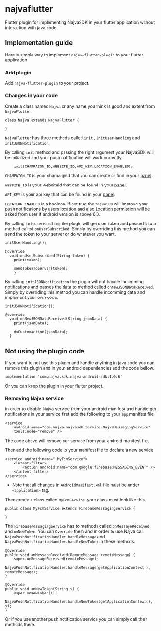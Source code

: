 # najvaflutter

Flutter plugin for implementing NajvaSDK in your flutter application without interaction with java code.

## Implementation guide

Here is simple way to implement `najva-flutter-plugin` to your flutter application

### Add plugin
Add `najva-flutter-plugin` to your project.

### Changes in your code

Create a class named `Najva` or any name you think is good and extent from `NajvaFlutter`.

```
class Najva extends NajvaFlutter {
    
}
```

`NajvaFlutter` has three methods called `init` , `initUserHandling` and `initJSONNotification`.

By calling `init` method and passing the right argument your NajvaSDK will be initialized and your push notification will work correctly.

```
    init(CHAMPAIGN_ID,WEBSITE_ID,API_KEY,LOCATION_ENABLED);
```

`CHAMPAIGN_ID` is your chamaignId that you can create or find in your [panel](https://app.najva.com/login).

`WEBSITE_ID` is your websiteId that can be found in your [panel](https://app.najva.com/login).

`API_KEY` is your api key that can be found in your [panel](https://app.najva.com/login).

`LOCATION_ENABLED` is a boolean. if set true the `NajvaSDK` will improve your push notifications by users location and also Location permission will be asked from user if android version is above 6.0.

By calling `initUserHandling` the plugin will get user token and passed it to a method called `onUserSubscribed`. 
Simply by overriding this method you can send the token to your server or do whatever you want.

```
initUserHandling();

@override
  void onUserSubscribed(String token) {
    print(token);
    
    sendTokenToServer(token);
    }
```

By calling `initJSONNotification` the plugin will not handle incomming notifications and passes the data to method called `onNewJSONDataReceived`.
Simply by overriding this method you can handle incomming data and implement your own code.

```
initJSONNotification();

@override
  void onNewJSONDataReceived(String jsonData) {
    print(jsonData);
    
    doCustomAction(jsonData);
  }
```

## Not using the plugin code

If you want to not use this plugin and handle anything in java code you can remove this plugin and in your android dependencies add the code bellow.
```
implementation 'com.najva.sdk:najva-android-sdk:1.0.6'
```

Or you can keep the plugin in your flutter project.


### Removing Najva service

In order to disable Najva service from your android manifest and handle get notifications in your service first add the following to your `app` manifest file
```
<service
    android:name="com.najva.najvasdk.Service.NajvaMessagingService" 
    tools:node="remove" />
```

The code above will remove our service from your android manifest file.

Then add the following code to your manifest file to declare a new service

```
<service android:name=".MyFcmService">
    <intent-filter>
        <action android:name="com.google.firebase.MESSAGING_EVENT" />
    </intent-filter>
</service>
```

* Note that all changes in `AndroidManifest.xml` file must be under `<application>` tag.

Then create a class called `MyFcmService`. your class must look like this:

```
public class MyFcmService extends FirebaseMessagingService {

}
```

The `FirebaseMessagingService` has to methods called `onMessageReceived` and `onNewToken`.
You can `Override` them and in order to use Najva call `NajvaPushNotificationHandler.handleMessage` and `NajvaPushNotificationHandler.handleNewToken` in these methods.

```
@Override
public void onMessageReceived(RemoteMessage remoteMessage) {
    super.onMessageReceived(remoteMessage);
    NajvaPushNotificationHandler.handleMessage(getApplicationContext(), remoteMessage);
}

@Override
public void onNewToken(String s) {
    super.onNewToken(s);
    NajvaPushNotificationHandler.handleNewToken(getApplicationContext(), s);
}
```

Or if you use another push notification service you can simply call their methods there.
